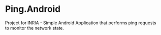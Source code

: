 # Ping.Android
Project for INRIA - Simple Android Application that performs ping requests to monitor the network state.
